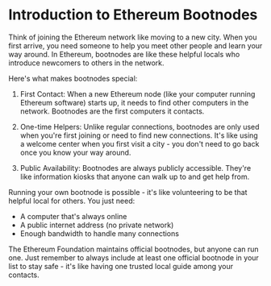 # Introduction to Ethereum Bootnodes

Think of joining the Ethereum network like moving to a new city. When you first arrive, you need someone to help you meet other people and learn your way around. In Ethereum, bootnodes are like these helpful locals who introduce newcomers to others in the network.

Here's what makes bootnodes special:

1. First Contact: When a new Ethereum node (like your computer running Ethereum software) starts up, it needs to find other computers in the network. Bootnodes are the first computers it contacts.

2. One-time Helpers: Unlike regular connections, bootnodes are only used when you're first joining or need to find new connections. It's like using a welcome center when you first visit a city - you don't need to go back once you know your way around.

3. Public Availability: Bootnodes are always publicly accessible. They're like information kiosks that anyone can walk up to and get help from.

Running your own bootnode is possible - it's like volunteering to be that helpful local for others. You just need:
- A computer that's always online
- A public internet address (no private network)
- Enough bandwidth to handle many connections

The Ethereum Foundation maintains official bootnodes, but anyone can run one. Just remember to always include at least one official bootnode in your list to stay safe - it's like having one trusted local guide among your contacts.

